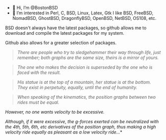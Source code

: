 - 👋 Hi, I’m @BostonBSD
- 👀 I’m interested in Perl, C, BSD, Linux, Latex, Gtk
I like BSD, FreeBSD, NomadBSD, GhostBSD, DragonflyBSD, OpenBSD, NetBSD, OS108, etc.

BSD doesn't always have the latest packages, so github allows me to download and compile the latest
packages for my system.

Github also allows for a greater selection of packages.

> *There are people who try to sledgehammer their way through life, just remember; 
> both graphs are the same size, theirs is a mirror of yours.*

>*The one who makes the decision is superseded by the one who is faced with the result.*

>*His statue is at the top of a mountain, her statue is at the bottom.
They exist in perpetuity, equally, until the end of humanity.*

>*When speaking of the kinematics, the position graphs between two rides must be equal.*

*However, no one wants velocity to be excessive.*

*Although, if it were excessive, the g-forces exerted can be neutralized with the 4th, 5th, 6th, etc derivatives of the position graph, thus making a high velocity ride equally as pleasant as a low velocity ride...**

<!---
BostonBSD/BostonBSD is a ✨ special ✨ repository because its `README.md` (this file) appears on your GitHub profile.
You can click the Preview link to take a look at your changes.
--->
